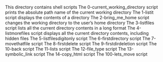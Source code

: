 This directory contains shell scripts
 The 0-current_working_directory script prints the absolute path name of the current working directory
The 1-listit script displays the contents of a directory
The 2-bring_me_home script changes the working directory to the user’s home directory
The 3-listfiles script lists all the current directory contents in a long format
The 4-listmorefiles script displays all the current directory contents, including hidden files
The 5-listfilesdigitonly script
The 6-firstdirectory script
The 7-movethatfile script
The 8-firstdelete script
The 9-firstdirdeletion script
The 10-back script
The 11-lists script
The 12-file_type script
The 13-symbolic_link script
The 14-copy_html script
The 100-lets_move script
